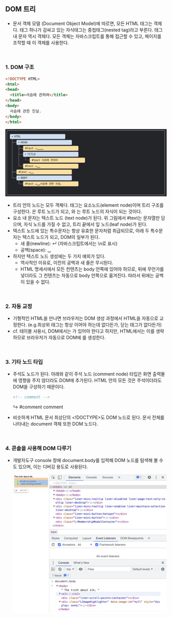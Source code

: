 ## **DOM 트리** <p>
- 문서 객체 모델 (Document Object Model)에 따르면, 모든 HTML 태그는 객체다. 태그 하나가 감싸고 있는 자식태그는 중첩태그(nested tag)라고 부른다. 태그 내 문자 역시 객체다. 모든 객체는 자바스크립트를 통해 접근할 수 있고, 페이지를 조작할 때 이 객체를 사용한다. 

<br/>

### **1. DOM 구조** <p>
  ```html
  <!DOCTYPE HTML>
  <html>
  <head>
    <title>사슴에 관하여</title>
  </head>
  <body>
    사슴에 관한 진실.
  </body>
  </html>
  ```
![dom_node.png](../Images/dom_node.png)

- 트리 안의 노드는 모두 객체다. 태그는 요소노드(element node)이며 트리 구조를 구성한다. <html>은 루트 노드가 되고, <head>와 <body>는 루트 노드의 자식이 되는 것이다.
- 요소 내 문자는 텍스트 노드 (text node)가 된다. 위 그림에서 #text는 문자열만 담으며, 자식 노드를 가질 수 없고, 트리 끝에서 잎 노드(leaf node)가 된다. 
- 텍스트 노드에 있는 특수문자는 항상 유효한 문자처럼 취급되므로, 아래 두 특수문자는 텍스트 노드가 되고, DOM의 일부가 된다. 
  - 새 줄(newline): ↵ (자바스크립트에서는 \n로 표시)
  - 공백(space): ␣
- 하지만 텍스트 노드 생성에는 두 가지 예외가 있다.
  - 역사적인 이유로, <head> 이전의 공백과 새 줄은 무시된다.
  - HTML 명세서에서 모든 컨텐츠는 body 안쪽에 있어야 하므로, </body> 뒤에 무언가를 넣더라도 그 컨텐츠는 자동으로 body 안쪽으로 옮겨진다. 따라서 </body> 뒤에는 공백이 있을 수 없다. 

<br/>

### **2. 자동 교정** <p>
- 기형적인 HTML을 만나면 브라우저는 DOM 생성 과정에서 HTML을 자동으로 교정한다. (e.g.최상위 태그는 항상 <html>이어야 하는데 없다든가, 닫는 태그가 없다든가)
- cf. 테이블 사용시, DOM에서는 <tbody>가 있어야 한다고 하지만, HTML에서는 이를 생략하므로 브라우저가 자동으로 DOM에 <tbody>를 생성한다. 

<br/>

### **3. 기타 노드 타입** <p>
- 주석도 노드가 된다. 아래와 같이 주석 노드 (comment node) 타입은 화면 출력물에 영향을 주지 않더라도 DOM에 추가된다. HTML 안의 모든 것은 주석이더라도 DOM을 구성하기 때문이다.

  ```html
  <!-- comment -->
  ```
  ↪️ #comment comment

- 비슷하게 HTML 문서 최상단의 <!DOCTYPE>도 DOM 노드로 된다. 문서 전체를 나타내는 document 객체 또한 DOM 노드다. 

<br/>

### **4. 콘솔을 사용해 DOM 다루기** <p>
- 개발자도구 console 창에 document.body를 입력해 DOM 노드를 탐색해 볼 수도 있으며, 이는 디버깅 용도로 사용된다. 

  ![dom_console.png](../Images/dom_console.png)

<br/>


